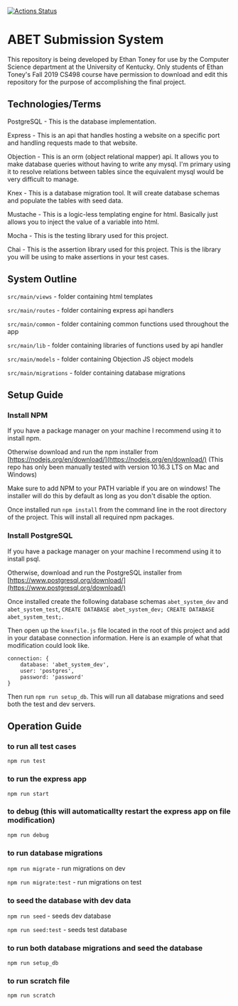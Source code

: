 [![Actions Status](https://github.com/Ritchieluk/abet-submission-system/workflows/Node%20CI/badge.svg)](https://github.com/Ritchieluk/abet-submission-system/actions)


# ABET Submission System

This repository is being developed by Ethan Toney for use by the Computer Science department at the University of Kentucky. Only students of Ethan Toney's Fall 2019 CS498 course have permission to download and edit this repository for the purpose of accomplishing the final project.

## Technologies/Terms

PostgreSQL - This is the database implementation.

Express - This is an api that handles hosting a website on a specific port and handling requests made to that website.

Objection - This is an orm (object relational mapper) api. It allows you to make database queries without having to write any mysql. I'm primary using it to resolve relations between tables since the equivalent mysql would be very difficult to manage.

Knex - This is a database migration tool. It will create database schemas and populate the tables with seed data.

Mustache - This is a logic-less templating engine for html. Basically just allows you to inject the value of a variable into html.

Mocha - This is the testing library used for this project.

Chai -  This is the assertion library used for this project. This is the library you will be using to make assertions in your test cases.

## System Outline

`src/main/views` - folder containing html templates

`src/main/routes` - folder containing express api handlers

`src/main/common` - folder containing common functions used throughout the app

`src/main/lib` - folder containing libraries of functions used by api handler

`src/main/models` - folder containing Objection JS object models

`src/main/migrations` - folder containing database migrations

## Setup Guide

### Install NPM

If you have a package manager on your machine I recommend using it to install npm.

Otherwise download and run the npm installer from [https://nodejs.org/en/download/](https://nodejs.org/en/download/) (This repo has only been manually tested with version 10.16.3 LTS on Mac and Windows)

Make sure to add NPM to your PATH variable if you are on windows! The installer will do this by default as long as you don't disable the option.

Once installed run `npm install` from the command line in the root directory of the project. This will install all required npm packages.

### Install PostgreSQL

If you have a package manager on your machine I recommend using it to install psql.

Otherwise, download and run the PostgreSQL installer from [https://www.postgresql.org/download/](https://www.postgresql.org/download/)

Once installed create the following database schemas `abet_system_dev` and `abet_system_test`, `CREATE DATABASE abet_system_dev; CREATE DATABASE abet_system_test;`.

Then open up the `knexfile.js` file located in the root of this project and add in your database connection information. Here is an example of what that modification could look like.

```
connection: {
	database: 'abet_system_dev',
	user: 'postgres',
	password: 'password'
}
```

Then run `npm run setup_db`. This will run all database migrations and seed both the test and dev servers.

## Operation Guide

### to run all test cases

`npm run test`

### to run the express app

`npm run start`

### to debug (this will automaticallty restart the express app on file modification)

`npm run debug`

### to run database migrations

`npm run migrate` - run migrations on dev

`npm run migrate:test` - run migrations on test

### to seed the database with dev data

`npm run seed` - seeds dev database

`npm run seed:test` - seeds test database

### to run both database migrations and seed the database

`npm run setup_db`

### to run scratch file

`npm run scratch`

